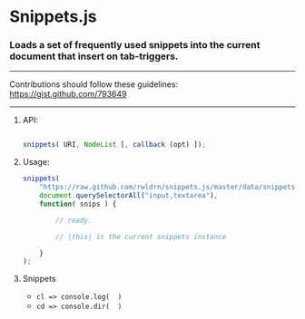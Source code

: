 # Snippets.js

### Loads a set of frequently used snippets into the current document that insert on tab-triggers.

-------------------------
Contributions should follow these guidelines:
https://gist.github.com/793649


-------------------------

1. API:

	```javascript
	
	snippets( URI, NodeList [, callback (opt) ]);
	
	```

2. Usage:


	```javascript
	snippets(
		"https://raw.github.com/rwldrn/snippets.js/master/data/snippets.json", 
		document.querySelectorAll("input,textarea"), 
		function( snips ) {

			// ready.

			// |this| is the current snippets instance

		}
	);
	```


3. Snippets

	- `cl => console.log(  )`
	- `cd => console.dir(  )`
